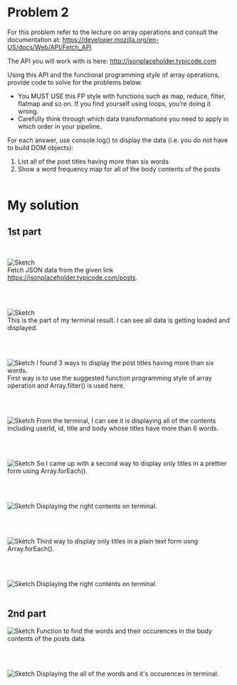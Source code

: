 # Problem 2

For this problem refer to the lecture on array operations and consult the documentation at:
https://developer.mozilla.org/en-US/docs/Web/API/Fetch_API

The API you will work with is here:
http://jsonplaceholder.typicode.com

Using this API and the functional programming style of array operations, provide code to solve for the problems below. 
- You MUST USE this FP style with functions such as map, reduce, filter, flatmap and so on. 
  If you find yourself using loops, you’re doing it wrong. 
- Carefully think through which data transformations you need to apply in which order in your pipeline.

For each answer, use console.log() to display the data (i.e. you do not have to build DOM objects):
1. List all of the post titles having more than six words
2. Show a word frequency map for all of the body contents of the posts
</br></br>

# My solution
## 1st part 
</br>

![Sketch](/images/con.png)  
Fetch JSON data from the given link https://jsonplaceholder.typicode.com/posts.

</br></br>

![Sketch](/images/con1.png)</br>
This is the part of my terminal result. I can see all data is getting loaded and displayed.

</br></br>

![Sketch](/images/con2.png) 
I found 3 ways to display the post titles having more than six words.</br>
First way is to use the suggested function programming style of array operation and Array.filter() is used here. 

</br></br>

![Sketch](/images/con3.png) 
From the terminal, I can see it is displaying all of the contents including userId, id, title and body whose titles have more than 6 words.

</br></br>

![Sketch](/images/con4.png) 
So I came up with a second way to display only titles in a prettier form using Array.forEach().

</br></br>

![Sketch](/images/con5.png) 
Displaying the right contents on terminal.

</br></br>

![Sketch](/images/con6.png) 
Third way to display only titles in a plain text form usng Array.forEach(). 

</br></br>

![Sketch](/images/con7.png) 
Displaying the right contents on terminal.
</br></br>

## 2nd part 
![Sketch](/images/con8.png)
Function to find the words and their occurences in the body contents of the posts data.

</br></br>

![Sketch](/images/con9.png) 
Displaying the all of the words and it's occurences in terminal.


